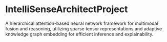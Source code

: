 # IntelliSenseArchitectProject
A hierarchical attention-based neural network framework for multimodal fusion and reasoning, utilizing sparse tensor representations and adaptive knowledge graph embedding for efficient inference and explainability.
